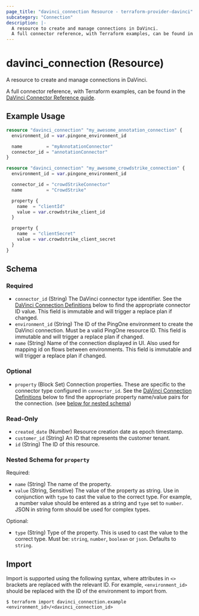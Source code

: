 ```yaml
---
page_title: "davinci_connection Resource - terraform-provider-davinci"
subcategory: "Connection"
description: |-
  A resource to create and manage connections in DaVinci.
  A full connector reference, with Terraform examples, can be found in the DaVinci Connector Reference guide ../guides/connector-reference.
---
```


# davinci_connection (Resource)

A resource to create and manage connections in DaVinci.

A full connector reference, with Terraform examples, can be found in the [DaVinci Connector Reference guide](../guides/connector-reference).

## Example Usage

```terraform
resource "davinci_connection" "my_awesome_annotation_connection" {
  environment_id = var.pingone_environment_id

  name         = "myAnnotationConnector"
  connector_id = "annotationConnector"
}

resource "davinci_connection" "my_awesome_crowdstrike_connection" {
  environment_id = var.pingone_environment_id

  connector_id = "crowdStrikeConnector"
  name         = "CrowdStrike"

  property {
    name  = "clientId"
    value = var.crowdstrike_client_id
  }

  property {
    name  = "clientSecret"
    value = var.crowdstrike_client_secret
  }
}
```

<!-- schema generated by tfplugindocs -->
## Schema

### Required

- `connector_id` (String) The DaVinci connector type identifier. See the [DaVinci Connection Definitions](#davinci-connection-definitions) below to find the appropriate connector ID value. This field is immutable and will trigger a replace plan if changed.
- `environment_id` (String) The ID of the PingOne environment to create the DaVinci connection. Must be a valid PingOne resource ID. This field is immutable and will trigger a replace plan if changed.
- `name` (String) Name of the connection displayed in UI. Also used for mapping id on flows between environments. This field is immutable and will trigger a replace plan if changed.

### Optional

- `property` (Block Set) Connection properties. These are specific to the connector type configured in `connector_id`. See the [DaVinci Connection Definitions](#davinci-connection-definitions) below to find the appropriate property name/value pairs for the connection. (see [below for nested schema](#nestedblock--property))

### Read-Only

- `created_date` (Number) Resource creation date as epoch timestamp.
- `customer_id` (String) An ID that represents the customer tenant.
- `id` (String) The ID of this resource.

<a id="nestedblock--property"></a>
### Nested Schema for `property`

Required:

- `name` (String) The name of the property.
- `value` (String, Sensitive) The value of the property as string.  Use in conjunction with `type` to cast the value to the correct type.  For example, a number value should be entered as a string and `type` set to `number`.  JSON in string form should be used for complex types.

Optional:

- `type` (String) Type of the property. This is used to cast the value to the correct type. Must be: `string`, `number`, `boolean` or `json`. Defaults to `string`.

## Import

Import is supported using the following syntax, where attributes in `<>` brackets are replaced with the relevant ID.  For example, `<environment_id>` should be replaced with the ID of the environment to import from.

```shell
$ terraform import davinci_connection.example <environment_id>/<davinci_connection_id>
```

